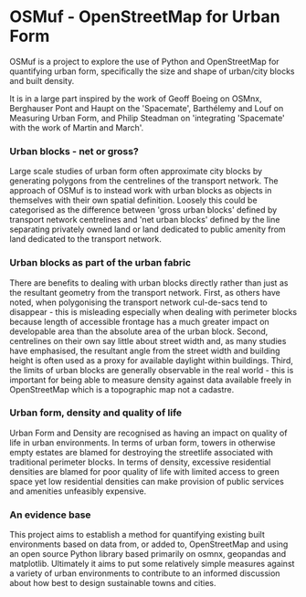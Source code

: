 # OSMuf - OpenStreetMap for Urban Form
OSMuf is a project to explore the use of Python and OpenStreetMap for quantifying urban form, specifically the size and shape of urban/city blocks and built density.

It is in a large part inspired by the work of Geoff Boeing on OSMnx, Berghauser Pont and Haupt on the 'Spacemate', Barthélemy and Louf on Measuring Urban Form, and Philip Steadman on 'integrating 'Spacemate' with the work of Martin and March'.

### Urban blocks - net or gross?

Large scale studies of urban form often approximate city blocks by generating polygons from the centrelines of the transport network. The approach of OSMuf is to instead work with urban blocks as objects in themselves with their own spatial definition. Loosely this could be categorised as the difference between 'gross urban blocks' defined by transport network centrelines and 'net urban blocks' defined by the line separating privately owned land or land dedicated to public amenity from land dedicated to the transport network.

### Urban blocks as part of the urban fabric

There are benefits to dealing with urban blocks directly rather than just as the resultant geometry from the transport network. First, as others have noted, when polygonising the transport network cul-de-sacs tend to disappear - this is misleading especially when dealing with perimeter blocks because length of accessible frontage has a much greater impact on developable area than the absolute area of the urban block. Second, centrelines on their own say little about street width and, as many studies have emphasised, the resultant angle from the street width and building height is often used as a proxy for available daylight within buildings. Third, the limits of urban blocks are generally observable in the real world - this is important for being able to measure density against data available freely in OpenStreetMap which is a topographic map not a cadastre.

### Urban form, density and quality of life

Urban Form and Density are recognised as having an impact on quality of life in urban environments. In terms of urban form, towers in otherwise empty estates are blamed for destroying the streetlife associated with traditional perimeter blocks. In terms of density, excessive residential densities are blamed for poor quality of life with limited access to green space yet low residential densities can make provision of public services and amenities unfeasibly expensive.

### An evidence base

This project aims to establish a method for quantifying existing built environments based on data from, or added to, OpenStreetMap and using an open source Python library based primarily on osmnx, geopandas and matplotlib. Ultimately it aims to put some relatively simple measures against a variety of urban environments to contribute to an informed discussion about how best to design sustainable towns and cities.
